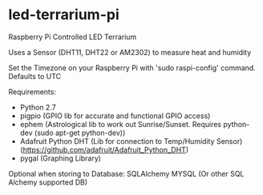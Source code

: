 # led-terrarium-pi
Raspberry Pi Controlled LED Terrarium

Uses a Sensor (DHT11, DHT22 or AM2302) to measure heat and humidity


Set the Timezone on your Raspberry Pi with 'sudo raspi-config' command. Defaults to UTC

Requirements:
* Python 2.7
* pigpio (GPIO lib for accurate and functional GPIO access)
* ephem (Astrological lib to work out Sunrise/Sunset. Requires python-dev (sudo apt-get python-dev))
* Adafruit Python DHT (Lib for connection to Temp/Humidity Sensor) (https://github.com/adafruit/Adafruit_Python_DHT)
* pygal (Graphing Library)

Optional when storing to Database:
SQLAlchemy
MYSQL (Or other SQL Alchemy supported DB)
